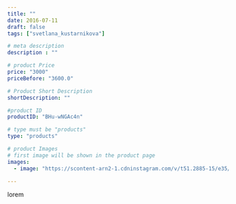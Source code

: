 ```yaml
---
title: ""
date: 2016-07-11
draft: false
tags: ["svetlana_kustarnikova"]

# meta description
description : ""

# product Price
price: "3000"
priceBefore: "3600.0"

# Product Short Description
shortDescription: ""

#product ID
productID: "BHu-wNGAc4n"

# type must be "products"
type: "products"

# product Images
# first image will be shown in the product page
images:
  - image: "https://scontent-arn2-1.cdninstagram.com/v/t51.2885-15/e35/13649267_654918764662426_533859011_n.jpg?se=7&tp=1&_nc_ht=scontent-arn2-1.cdninstagram.com&_nc_cat=110&_nc_ohc=IrhXopz5WugAX8PWkWQ&ccb=7-4&oh=d24484c51c1dedbffda3e9833db27460&oe=608235D0&ig_cache_key=MTI5MjI0NjEzNDU3OTkwODEzNQ%3D%3D.2-ccb7-4"

---
```

lorem
